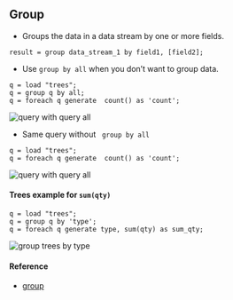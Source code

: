 ## Group

- Groups the data in a data stream by one or more fields.

```
result = group data_stream_1 by field1, [field2];
```
- Use ```group by all``` when you don’t want to group data.
```
q = load "trees";
q = group q by all;
q = foreach q generate  count() as 'count';
```

![query with query all](img/saql/query-w-group-all.png)

- Same query without ``` group by all```
```
q = load "trees";
q = foreach q generate  count() as 'count';
```

![query with query all](img/saql/query-wo-group-all.png)


#### Trees example for ```sum(qty)```

```
q = load "trees";
q = group q by 'type';
q = foreach q generate type, sum(qty) as sum_qty;
```

![group trees by type](img/saql/groups-tree-1.png)

#### Reference

- [group](https://developer.salesforce.com/docs/atlas.en-us.bi_dev_guide_saql.meta/bi_dev_guide_saql/bi_saql_statement_group.htm?search_text=group)


